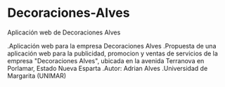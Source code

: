 # Decoraciones-Alves
Aplicación web de Decoraciones Alves

.Aplicación web para la empresa Decoraciones Alves
.Propuesta de una aplicación web para la publicidad, promocion y ventas de servicios de la empresa "Decoraciones Alves", ubicada en la avenida Terranova en Porlamar, Estado Nueva Esparta
.Autor: Adrian Alves
.Universidad de Margarita (UNIMAR)


